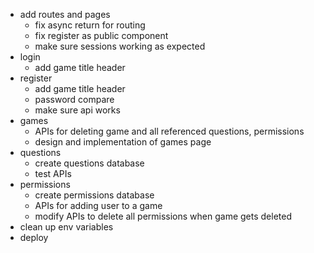 - add routes and pages
  - fix async return for routing
  - fix register as public component
  - make sure sessions working as expected
- login
  - add game title header
- register
  - add game title header
  - password compare
  - make sure api works
- games
  - APIs for deleting game and all referenced questions, permissions
  - design and implementation of games page
- questions
  - create questions database
  - test APIs
- permissions
  - create permissions database
  - APIs for adding user to a game
  - modify APIs to delete all permissions when game gets deleted
- clean up env variables
- deploy
